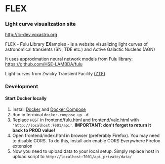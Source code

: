 # FLEX
### Light curve visualization site

http://lc-dev.voxastro.org

FLEX - **F**ulu **L**ibrary **EX**amples - is a website visualizing light curves of astronomical transients (SN, TDE etc.) and Active Galactic Nucleas (AGN)

It uses approximation neural network models from Fulu library: https://github.com/HSE-LAMBDA/fulu

Light curves from Zwicky Transient Facility [(ZTF)](https://www.ztf.caltech.edu/)


### Development
#### Start Docker locally
1. Install [Docker](https://www.digitalocean.com/community/tutorials/how-to-install-and-use-docker-on-ubuntu-20-04-ru) and [Docker Compose](https://www.digitalocean.com/community/tutorials/how-to-install-docker-compose-on-ubuntu-18-04-ru)
2. Run in terminal `docker-compose up -d`
3. Replace `HOST` in frontend/fulu.html and frontend/valc.html with `'http://localhost:7001/api'`. **IMPORTANT: don't forget to return it back to PROD value!**
4. Open frontend/index.html in browser (preferably Firefox). You may need to disable CORS. To do this, install adn enable CORS Everywhere Firefox extension
5. Now you need to upload data to your local setup. Simply replace host in upload script to `http://localhost:7001/api_private/data/`